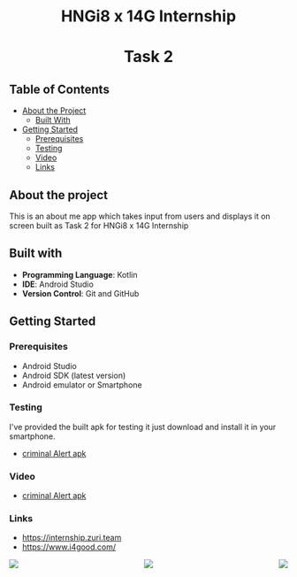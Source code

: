 # <div align="center">HNGi8 x 14G Internship</div>

# <div align="center">Task 2</div>




## Table of Contents

* [About the Project](#about-the-project)
  * [Built With](#built-with)
* [Getting Started](#getting-started)
  * [Prerequisites](#prerequisites)
  * [Testing](#testing)
  * [Video](#video)  
  * [Links](#links)


## About the project
This is an about me app which takes input from users and displays it on screen built as Task 2 for HNGi8 x 14G Internship
 
 ## Built with
 
- **Programming Language**: Kotlin
- **IDE**: Android Studio
- **Version Control**: Git and GitHub


## Getting Started

### Prerequisites   
 * Android Studio
 * Android SDK (latest version)
 * Android emulator or Smartphone


### Testing
I've provided the built apk for testing it just download and install it in your smartphone.

 * [criminal Alert apk](https://github.com/bingJunior/CodeWarriors/tree/master/apk)

### Video

 * [criminal Alert apk](https://github.com/bingJunior/CodeWarriors/tree/master/apk)

### Links

 * https://internship.zuri.team
 * https://www.i4good.com/
 
<div align="center">
 <img src="https://i.imgur.com/0XAciajb.jpg" align="left"/>
 <img src="https://i.imgur.com/4ctJnXvb.png" align="centre"/>
<img src="https://i.imgur.com/4ctJnXv.png" align="right"/>
</div> 
